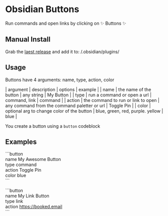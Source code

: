 # Obsidian Buttons

Run commands and open links by clicking on ✨ Buttons ✨

## Manual Install

Grab the [laest release](https://github.com/shabegom/buttons/releases) and add it to: <vault>/.obsidian/plugins/

## Usage

Buttons have 4 arguments: name, type, action, color

| argument | description                                | options                                      | example    |
| name     | the name of the button                     | any string                                   | My Button  |
| type     | run a command or open a url                | command, link                                | command    |
| action   | the command to run or link to open         | any command from the command paletter or url | Toggle Pin |
| color    | optional arg to change color of the button | blue, green, red, purple. yellow             | blue       |

You create a button using a `button` codeblock

## Examples



\`\`\`button  
name My Awesome Button  
type command  
action Toggle Pin  
color blue  
\`\`\`



\`\`\`button  
name My Link Button  
type link  
action https://booked.email  
\`\`\`

